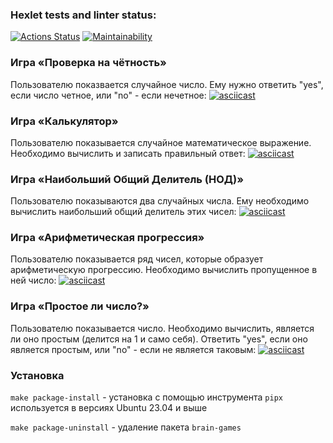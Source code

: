### Hexlet tests and linter status:
[![Actions Status](https://github.com/stoledcat/python-project-49/workflows/hexlet-check/badge.svg)](https://github.com/stoledcat/python-project-49/actions)
[![Maintainability](https://api.codeclimate.com/v1/badges/f4501104d37e6be88b0a/maintainability)](https://codeclimate.com/github/stoledcat/python-project-49/maintainability)


### Игра «Проверка на чётность»
Пользователю показвается случайное число. Ему нужно ответить "yes", если число четное, или "no" - если нечетное:
[![asciicast](https://asciinema.org/a/BDZ0uQ2JV0ZZeXDEz4PQODsPp.svg)](https://asciinema.org/a/BDZ0uQ2JV0ZZeXDEz4PQODsPp)

### Игра «Калькулятор»
Пользователю показывается случайное математическое выражение. Необходимо вычислить и записать правильный ответ:
[![asciicast](https://asciinema.org/a/SAtcCTSV5hUNPR34rSRHj2XeB.svg)](https://asciinema.org/a/SAtcCTSV5hUNPR34rSRHj2XeB)

### Игра «Наибольший Общий Делитель (НОД)»
Пользователю показываются два случайных числа. Ему необходимо вычислить наибольший общий делитель этих чисел:
[![asciicast](https://asciinema.org/a/ByaajHH7GejJSz7wmTQBG2eLe.svg)](https://asciinema.org/a/ByaajHH7GejJSz7wmTQBG2eLe)

### Игра «Арифметическая прогрессия»
Пользователю показывается ряд чисел, которые образует арифметическую прогрессию. Необходимо вычислить пропущенное в ней число:
[![asciicast](https://asciinema.org/a/OqB0iJq2Y5BNVqKfe5JXjeCig.svg)](https://asciinema.org/a/OqB0iJq2Y5BNVqKfe5JXjeCig)

### Игра «Простое ли число?» 
Пользователю показывается число. Необходимо вычислить, является ли оно простым (делится на 1 и само себя). Ответить "yes", если оно является простым, или "no" - если не является таковым:
[![asciicast](https://asciinema.org/a/daGW5YK61F9gIhMdh0XSxHDt3.svg)](https://asciinema.org/a/daGW5YK61F9gIhMdh0XSxHDt3)


### Установка
```make package-install``` - установка с помощью инструмента ```pipx``` используется в версиях Ubuntu 23.04 и выше

```make package-uninstall``` - удаление пакета ```brain-games```
